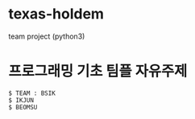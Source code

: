 # texas-holdem
team project (python3)

# 프로그래밍 기초 팀플 자유주제
```
$ TEAM : BSIK  
$ IKJUN  
$ BEOMSU  
```
